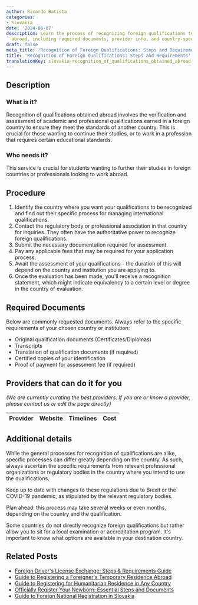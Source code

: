 ```yaml
---
author: Ricardo Batista
categories:
- Slovakia
date: '2024-06-07'
description: Learn the process of recognizing foreign qualifications to work or study
  abroad, including required documents, provider info, and country-specific guidelines.
draft: false
meta_title: 'Recognition of Foreign Qualifications: Steps and Requirements'
title: 'Recognition of Foreign Qualifications: Steps and Requirements'
translationKey: slovakia-recognition_of_qualifications_obtained_abroad
---
```


## Description
### What is it?
Recognition of qualifications obtained abroad involves the verification and assessment of academic and professional qualifications earned in a foreign country to ensure they meet the standards of another country. This is crucial for those wanting to continue their studies, or to work in a profession that requires certain educational standards.

### Who needs it?
This service is crucial for students wanting to further their studies in foreign countries or professionals looking to work abroad. 

## Procedure
1. Identify the country where you want your qualifications to be recognized and find out their specific process for managing international qualifications.
2. Contact the regulatory body or professional association in that country for inquiries. They often have the authoritative power to recognize foreign qualifications. 
3. Submit the necessary documentation required for assessment. 
4. Pay any applicable fees that may be required for your application process.
5. Await the assessment of your qualifications - the duration of this will depend on the country and institution you are applying to.
6. Once the evaluation has been made, you'll receive a recognition statement, which might indicate equivalency to a certain level or degree in the country of evaluation. 

## Required Documents
Below are commonly requested documents. Always refer to the specific requirements of your chosen country or institution:

- Original qualification documents (Certificates/Diplomas)
- Transcripts 
- Translation of qualification documents (if required)
- Certified copies of your identification
- Proof of payment for assessment fee (if required)

## Providers that can do it for you

_(We are currently curating the best providers. If you are or know a provider, please contact us or edit the page directly)_

| Provider        |     Website     |     Timelines    |       Cost      |
| :-------------: | :-------------: |  :-------------: | :-------------: |

## Additional details
While the general processes for recognition of qualifications are alike, specific processes can differ greatly depending on the country. As such, always ascertain the specific requirements from relevant professional organizations or regulatory bodies in the country where you intend to use the qualifications. 

Keep up to date with changes to these regulations due to Brexit or the COVID-19 pandemic, as stipulated by the relevant regulatory bodies. 

Plan ahead: this process may take several weeks or even months, depending on the country and the qualification. 

Some countries do not directly recognize foreign qualifications but rather allow you to sit for a local examination or accreditation program. It's important to know what options are available in your destination country.


## Related Posts

- [Foreign Driver's License Exchange: Steps & Requirements Guide](https://tramitit.com/guides/slovakia/exchange_of_foreign_drivers_license/)
- [Guide to Registering a Foreigner's Temporary Residence Abroad](https://tramitit.com/guides/slovakia/registration_of_a_foreigners_temporary_residence/)
- [Guide to Registering for Humanitarian Residence in Any Country](https://tramitit.com/guides/slovakia/registration_of_a_humanitarian_residence/)
- [Officially Register Your Newborn: Essential Steps and Documents](https://tramitit.com/guides/slovakia/notification_of_childs_birth/)
- [Guide to Foreign National Registration in Slovakia](https://tramitit.com/guides/slovakia/registration_of_a_foreign_national/)